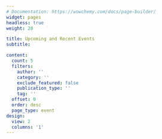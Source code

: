 ```yaml
---
# Documentation: https://wowchemy.com/docs/page-builder/
widget: pages
headless: true
weight: 20

title: Upcoming and Recent Events
subtitle:

content:
  count: 5
  filters:
    author: ''
    category: ''
    exclude_featured: false
    publication_type: ''
    tag: ''
  offset: 0
  order: desc
  page_type: event
design:
  view: 2
  columns: '1'
---
```

